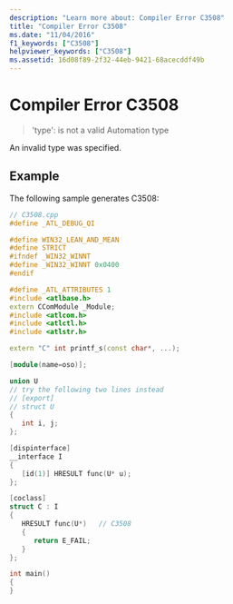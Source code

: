 ```yaml
---
description: "Learn more about: Compiler Error C3508"
title: "Compiler Error C3508"
ms.date: "11/04/2016"
f1_keywords: ["C3508"]
helpviewer_keywords: ["C3508"]
ms.assetid: 16d08f89-2f32-44eb-9421-68acecddf49b
---
```

# Compiler Error C3508

> 'type': is not a valid Automation type

An invalid type was specified.

## Example

The following sample generates C3508:

```cpp
// C3508.cpp
#define _ATL_DEBUG_QI

#define WIN32_LEAN_AND_MEAN
#define STRICT
#ifndef _WIN32_WINNT
#define _WIN32_WINNT 0x0400
#endif

#define _ATL_ATTRIBUTES 1
#include <atlbase.h>
extern CComModule _Module;
#include <atlcom.h>
#include <atlctl.h>
#include <atlstr.h>

extern "C" int printf_s(const char*, ...);

[module(name=oso)];

union U
// try the following two lines instead
// [export]
// struct U
{
   int i, j;
};

[dispinterface]
__interface I
{
   [id(1)] HRESULT func(U* u);
};

[coclass]
struct C : I
{
   HRESULT func(U*)   // C3508
   {
      return E_FAIL;
   }
};

int main()
{
}
```
